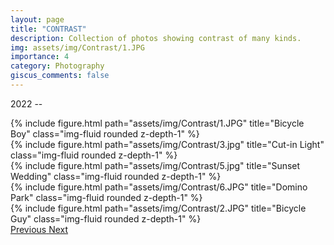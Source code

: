 ```yaml
---
layout: page
title: "CONTRAST"
description: Collection of photos showing contrast of many kinds.
img: assets/img/Contrast/1.JPG
importance: 4
category: Photography
giscus_comments: false
---
```

2022 -- 

<div id="carouselExampleControls" class="carousel slide" data-ride="carousel">
  <div class="carousel-inner">
    <div class="carousel-item active">
      {% include figure.html path="assets/img/Contrast/1.JPG" title="Bicycle Boy" class="img-fluid rounded z-depth-1" %}
    </div>
    <div class="carousel-item">
      {% include figure.html path="assets/img/Contrast/3.jpg" title="Cut-in Light" class="img-fluid rounded z-depth-1" %}
    </div>
    <div class="carousel-item">
      {% include figure.html path="assets/img/Contrast/5.jpg" title="Sunset Wedding" class="img-fluid rounded z-depth-1" %}
    </div>
    <div class="carousel-item">
      {% include figure.html path="assets/img/Contrast/6.JPG" title="Domino Park" class="img-fluid rounded z-depth-1" %}
    </div>
    <div class="carousel-item">
      {% include figure.html path="assets/img/Contrast/2.JPG" title="Bicycle Guy" class="img-fluid rounded z-depth-1" %}
    </div>
  </div>
  <a class="carousel-control-prev" href="#carouselExampleControls" role="button" data-slide="prev">
    <span class="carousel-control-prev-icon" aria-hidden="true"></span>
    <span class="sr-only">Previous</span>
  </a>
  <a class="carousel-control-next" href="#carouselExampleControls" role="button" data-slide="next">
    <span class="carousel-control-next-icon" aria-hidden="true"></span>
    <span class="sr-only">Next</span>
  </a>
</div>

